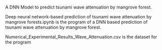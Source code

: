 A DNN Model to predict tsunami wave attenuation by mangrove forest.

Deep neural network-based prediction of tsunami wave attenuation by mangrove forests.ipynb is the program of a DNN based prediction of tsunami wave attenuation by mangrove forest.

Numerical_Experimental_Results_Wave_Attenuation.csv is the dataset for the program
